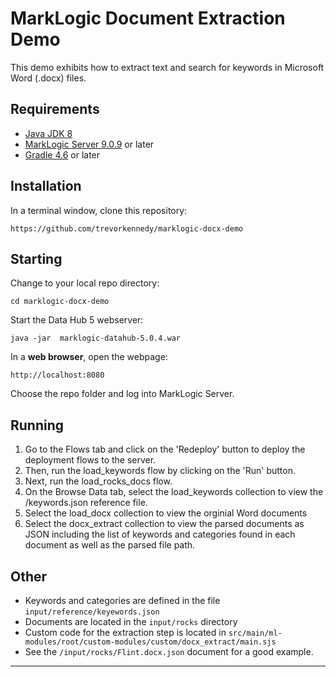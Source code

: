 # MarkLogic Document Extraction Demo
This demo exhibits how to extract text and search for keywords in Microsoft Word (.docx) files.

## Requirements
  - [Java JDK 8](https://www.oracle.com/technetwork/java/javase/downloads/index.html)
  - [MarkLogic Server 9.0.9](https://developer.marklogic.com/products) or later
  - [Gradle 4.6](https://gradle.org/) or later

## Installation
In a terminal window, clone this repository:

```
https://github.com/trevorkennedy/marklogic-docx-demo
```

## Starting

Change to your local repo directory:

```
cd marklogic-docx-demo
```

Start the Data Hub 5 webserver:

```
java -jar  marklogic-datahub-5.0.4.war
```

In a **web browser**, open the webpage:

	http://localhost:8080
	
Choose the repo folder and log into MarkLogic Server.

## Running

1. Go to the Flows tab and click on the 'Redeploy' button to deploy the deployment flows to the server. 
1. Then, run the load_keywords flow by clicking on the 'Run' button.
1. Next, run the load\_rocks\_docs flow.
1. On the Browse Data tab, select the load\_keywords collection to view the /keywords.json reference file.
1. Select the load\_docx collection to view the orginial Word documents
1. Select the docx_extract collection to view the parsed documents as JSON including the list of keywords and categories found in each document as well as the parsed file path.

## Other
- Keywords and categories are defined in the file `input/reference/keyewords.json`
- Documents are located in the `input/rocks` directory
- Custom code for the extraction step is located in `src/main/ml-modules/root/custom-modules/custom/docx_extract/main.sjs`
- See the `/input/rocks/Flint.docx.json` document for a good example.

***
